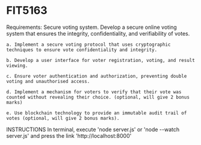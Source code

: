 # FIT5163
Requirements:
    Secure voting system. 
    Develop a secure online voting system that ensures the integrity, confidentiality, and verifiability of votes. 

    a. Implement a secure voting protocol that uses cryptographic techniques to ensure vote confidentiality and integrity. 

    b. Develop a user interface for voter registration, voting, and result viewing. 

    c. Ensure voter authentication and authorization, preventing double voting and unauthorised access. 

    d. Implement a mechanism for voters to verify that their vote was counted without revealing their choice. (optional, will give 2 bonus marks) 

    e. Use blockchain technology to provide an immutable audit trail of votes (optional, will give 2 bonus marks). 

INSTRUCTIONS
In terminal, execute 'node server.js' or 'node --watch server.js' and press the link 'http://localhost:8000'

